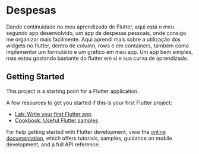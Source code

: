 # Despesas
Dando continuidade no meu aprendizado de Flutter, aqui está o meu segundo app desenvolvido, um app de despesas pessoais, onde consigo me organizar mais facilmente.
Aqui aprendi mais sobre a utilização dos widgets no flutter, dentro de column, rows e em containers, também como implementar um formulário e um gráfico em meu app.
Um app bem simples, mas estou gostando bastante do flutter em si e sua curva de aprendizado.

## Getting Started

This project is a starting point for a Flutter application.

A few resources to get you started if this is your first Flutter project:

- [Lab: Write your first Flutter app](https://docs.flutter.dev/get-started/codelab)
- [Cookbook: Useful Flutter samples](https://docs.flutter.dev/cookbook)

For help getting started with Flutter development, view the
[online documentation](https://docs.flutter.dev/), which offers tutorials,
samples, guidance on mobile development, and a full API reference.
